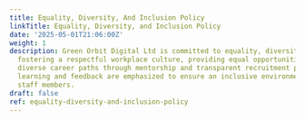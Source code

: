 ```yaml
---
title: Equality, Diversity, And Inclusion Policy
linkTitle: Equality, Diversity, and Inclusion Policy
date: '2025-05-01T21:06:00Z'
weight: 1
description: Green Orbit Digital Ltd is committed to equality, diversity, and inclusion,
  fostering a respectful workplace culture, providing equal opportunities, and supporting
  diverse career paths through mentorship and transparent recruitment practices. Continuous
  learning and feedback are emphasized to ensure an inclusive environment for all
  staff members.
draft: false
ref: equality-diversity-and-inclusion-policy
---
```


